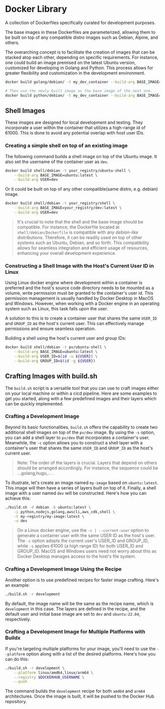 # Docker Library

A collection of Dockerfiles specifically curated for development purposes.

The base images in these Dockerfiles are parameterized, allowing them to be built on top of any compatible distro images such as Debian, Alpine, and others.

The overarching concept is to facilitate the creation of images that can be stacked atop each other, depending on specific requirements. For instance, one could build an image premised on the latest Ubuntu version, customized for developing in Golang and Python. This process allows for greater flexibility and customization in the development environment.

```sh
docker build golang/debian/ -t my_dev_container --build-arg BASE_IMAGE=ubuntu:latest

# Then use the newly built image as the base image of the next one.
docker build python/debian/ -t my_dev_container --build-arg BASE_IMAGE=my_dev_container
```

## Shell Images

These images are designed for local development and testing. They incorporate a user within the container that utilizes a high-range id of 61000. This is done to avoid any potential overlap with host user IDs.

### Creating a simple shell on top of an existing image
The following command builds a shell image on top of the Ubuntu image. It also set the username of the container user as `dev`.
```sh
docker build shell/debian -t your_registry/ubuntu-shell \
    --build-arg BASE_IMAGE=ubuntu:latest \
    --build-arg USER=dev
```
Or it could be built on top of any other compatible(same distro, e.g. debian) image.
```sh
docker build shell/debian -t your_registry/shell \
    --build-arg BASE_IMAGE=your_registry/dev:latest \
    --build-arg USER=dev
```
>It's crucial to note that the shell and the base image should be compatible. For instance, the Dockerfile located at `shell/debian/Dockerfile` is compatible with any *debian-like* distributions. Therefore, it can be readily used on top of other systems such as Ubuntu, Debian, and so forth. This compatibility allows for seamless integration and efficient usage of resources, enhancing your overall development experience.

### Constructing a Shell Image with the Host's Current User ID in Linux
Using Linux docker engine where development within a container is preferred and the host's source code directory needs to be mounted as a volume, write permission must be granted to the container's user id. This permission management is usually handled by Docker Desktop in MacOS and Windows. However, when working with a Docker engine in an operating system such as Linux, this task falls upon the user.

A solution to this is to create a container user that shares the same `USER_ID` and `GROUP_ID` as the host's current user. This can effectively manage permissions and ensure seamless operation.

Building a shell using the host's current user and group IDs:

```sh
docker build shell/debian -t pv/ubuntu-shell \
    --build-arg BASE_IMAGE=ubuntu:latest \
    --build-arg USER_ID=$(id -u ${USER}) \
    --build-arg GROUP_ID=$(id -g ${USER})
```
## Crafting Images with build.sh
The `build.sh` script is a versatile tool that you can use to craft images either on your local machine or within a cicd pipeline. Here are some examples to get you started, along with a few predefined images and their layers which can be quickly implemented.

### Crafting a Development Image
Beyond its basic functionalities, `build.sh` offers the capability to create two additional shell images on top of the `pv/dev` image. By using the `-s` option, you can add a shell layer to `pv/dev` that incorporates a container's user. Meanwhile, the `-c` option allows you to construct a shell layer with a container's user that shares the same `USER_ID` and `GROUP_ID` as the host's current user.

> Note: The order of the layers is crucial. Layers that depend on others should be arranged accordingly. For instance, the sequence could be ...golang,hugo,... .

To illustrate, let's create an image named `my-image` based on `ubuntu:latest`. This image will then have a series of layers built on top of it. Finally, a shell image with a user named `dev` will be constructed. Here's how you can achieve this:

```sh
./build.sh -d debian -b ubuntu:latest \
    -i python,nodejs,golang,awscli,aws_cdk,shell \
    -t my-registry/my-image:latest \
    -u dev
```

> On a Linux docker engine, use the `-c | --current-user` option to generate a container user with the same USER ID as the host's user. The `-c` option adopts the current user's USER_ID and GROUP_ID, while `-s` applies 61000 (a high range ID) for both USER_ID and GROUP_ID. MacOS and Windows users need not worry about this as Docker Desktop manages access to the host's file system.

### Crafting a Development Image Using the Recipe
Another option is to use predefined recipes for faster image crafting. Here's an example:

```sh
./build.sh -r development
```
By default, the image name will be the same as the recipe name, which is `development` in this case. The layers are defined in the recipe, and the default user and initial base image are set to `dev` and `ubuntu:22.04`, respectively.

### Crafting a Development Image for Multiple Platforms with Buildx
If you're targeting multiple platforms for your image, you'll need to use the `--platform` option along with a list of the desired platforms. Here's how you can do this:

```sh
./build.sh -r development \
    --platform linux/amd64,linux/arm64 \
    --registry $DOCKERHUB_USERNAME \
    --push
```
The command builds the `development` recipe for both `amd64` and `arm64` architectures. Once the image is built, it will be pushed to the Docker Hub repository.